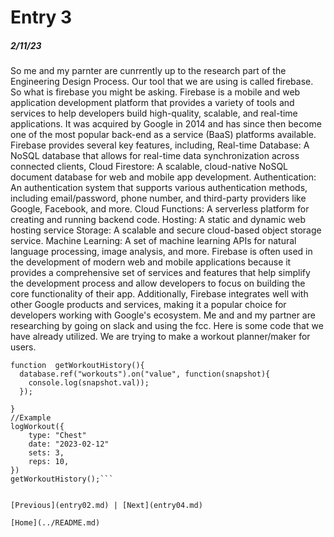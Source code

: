 # Entry 3
##### 2/11/23

So me and my parnter are cunrrently up to the research part of the Engineering Design Process. Our tool that we are using is called firebase. So what is firebase you might be asking. Firebase is a mobile and web application development platform that provides a variety of tools and services to help developers build high-quality, scalable, and real-time applications. It was acquired by Google in 2014 and has since then become one of the most popular back-end as a service (BaaS) platforms available.
Firebase provides several key features, including, Real-time Database: A NoSQL database that allows for real-time data synchronization across connected clients, Cloud Firestore: A scalable, cloud-native NoSQL document database for web and mobile app development. Authentication: An authentication system that supports various authentication methods, including email/password, phone number, and third-party providers like Google, Facebook, and more. Cloud Functions: A serverless platform for creating and running backend code. Hosting: A static and dynamic web hosting service Storage: A scalable and secure cloud-based object storage service. Machine Learning: A set of machine learning APIs for natural language processing, image analysis, and more. Firebase is often used in the development of modern web and mobile applications because it provides a comprehensive set of services and features that help simplify the development process and allow developers to focus on building the core functionality of their app. Additionally, Firebase integrates well with other Google products and services, making it a popular choice for developers working with Google's ecosystem. Me and and my partner are researching by going on slack and using the fcc. Here is some code that we have already utilized. We are trying to make a workout planner/maker for users.

```//Function to retieve the workout history
function  getWorkoutHistory(){
  database.ref("workouts").on("value", function(snapshot){
    console.log(snapshot.val));
  });

}
//Example
logWorkout({
    type: "Chest"
    date: "2023-02-12"
    sets: 3,
    reps: 10,
})
getWorkoutHistory();```


[Previous](entry02.md) | [Next](entry04.md)

[Home](../README.md)
